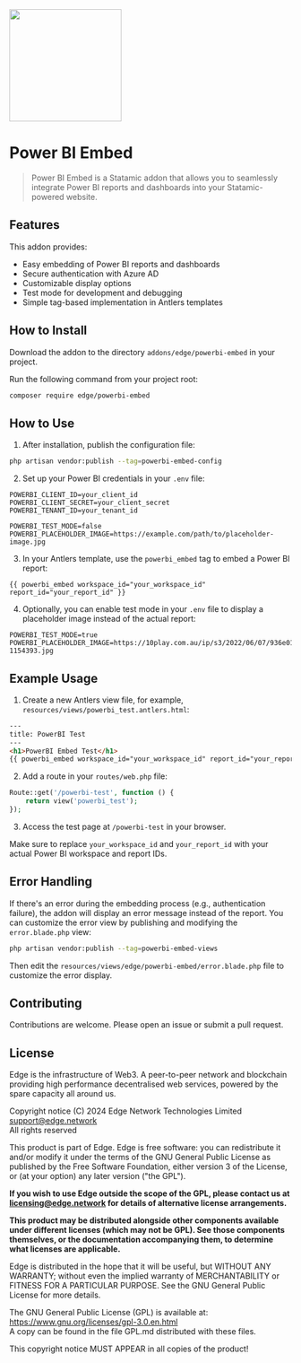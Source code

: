 <img src="https://cdn.edge.network/assets/img/edge-logo-green.svg" width="200">

# Power BI Embed

> Power BI Embed is a Statamic addon that allows you to seamlessly integrate Power BI reports and dashboards into your Statamic-powered website.

## Features

This addon provides:

- Easy embedding of Power BI reports and dashboards
- Secure authentication with Azure AD
- Customizable display options
- Test mode for development and debugging
- Simple tag-based implementation in Antlers templates

## How to Install

Download the addon to the directory `addons/edge/powerbi-embed` in your project.

Run the following command from your project root:

``` bash
composer require edge/powerbi-embed
```

## How to Use

1. After installation, publish the configuration file:

```bash
php artisan vendor:publish --tag=powerbi-embed-config
```

2. Set up your Power BI credentials in your `.env` file:

```
POWERBI_CLIENT_ID=your_client_id
POWERBI_CLIENT_SECRET=your_client_secret
POWERBI_TENANT_ID=your_tenant_id

POWERBI_TEST_MODE=false
POWERBI_PLACEHOLDER_IMAGE=https://example.com/path/to/placeholder-image.jpg
```

3. In your Antlers template, use the `powerbi_embed` tag to embed a Power BI report:

```antlers
{{ powerbi_embed workspace_id="your_workspace_id" report_id="your_report_id" }}
```

4. Optionally, you can enable test mode in your `.env` file to display a placeholder image instead of the actual report:

```
POWERBI_TEST_MODE=true
POWERBI_PLACEHOLDER_IMAGE=https://10play.com.au/ip/s3/2022/06/07/936e014eeb8c66d6b83f9334cef1116f-1154393.jpg
```

## Example Usage

1. Create a new Antlers view file, for example, `resources/views/powerbi_test.antlers.html`:

``` html
---
title: PowerBI Test
---
<h1>PowerBI Embed Test</h1>
{{ powerbi_embed workspace_id="your_workspace_id" report_id="your_report_id" }}
```

2. Add a route in your `routes/web.php` file:

```php
Route::get('/powerbi-test', function () {
    return view('powerbi_test');
});
```

3. Access the test page at `/powerbi-test` in your browser.

Make sure to replace `your_workspace_id` and `your_report_id` with your actual Power BI workspace and report IDs.

## Error Handling

If there's an error during the embedding process (e.g., authentication failure), the addon will display an error message instead of the report. You can customize the error view by publishing and modifying the `error.blade.php` view:

```bash
php artisan vendor:publish --tag=powerbi-embed-views
```

Then edit the `resources/views/edge/powerbi-embed/error.blade.php` file to customize the error display.

## Contributing

Contributions are welcome. Please open an issue or submit a pull request.

## License

Edge is the infrastructure of Web3. A peer-to-peer network and blockchain providing high performance decentralised web services, powered by the spare capacity all around us.

Copyright notice
(C) 2024 Edge Network Technologies Limited <support@edge.network><br />
All rights reserved

This product is part of Edge.
Edge is free software: you can redistribute it and/or modify it under the terms of the GNU General Public License as published by the Free Software Foundation, either version 3 of the License, or (at your option) any later version ("the GPL").

**If you wish to use Edge outside the scope of the GPL, please contact us at licensing@edge.network for details of alternative license arrangements.**

**This product may be distributed alongside other components available under different licenses (which may not be GPL). See those components themselves, or the documentation accompanying them, to determine what licenses are applicable.**

Edge is distributed in the hope that it will be useful, but WITHOUT ANY WARRANTY; without even the implied warranty of MERCHANTABILITY or FITNESS FOR A PARTICULAR PURPOSE. See the GNU General Public License for more details.

The GNU General Public License (GPL) is available at: https://www.gnu.org/licenses/gpl-3.0.en.html<br />
A copy can be found in the file GPL.md distributed with
these files.

This copyright notice MUST APPEAR in all copies of the product!
